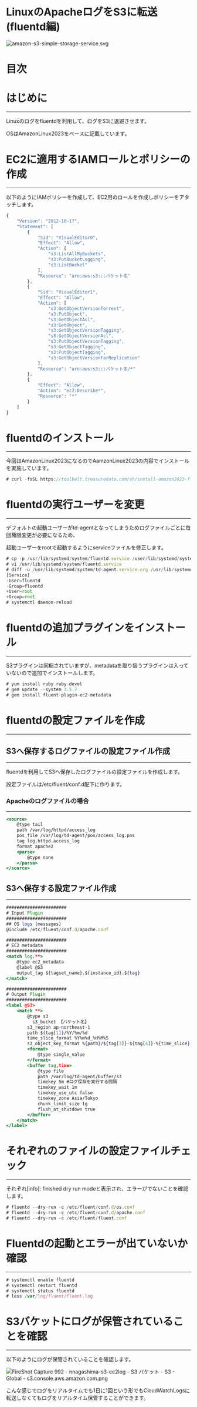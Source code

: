 # LinuxのApacheログをS3に転送(fluentd編)

![amazon-s3-simple-storage-service.svg](Windows%E3%81%AE%E3%82%A4%E3%83%98%E3%82%99%E3%83%B3%E3%83%88%E3%83%AD%E3%82%AF%E3%82%99%E3%82%92S3%E3%81%AB%E8%BB%A2%E9%80%81%20120dbcb1ccbb4f4991cc69233f4e7d83/amazon-s3-simple-storage-service.svg)

# 目次

# はじめに

---

Linuxのログをfluentdを利用して、ログをS3に退避させます。

OSはAmazonLinux2023をベースに記載しています。

# EC2に適用するIAMロールとポリシーの作成

---

以下のようにIAMポリシーを作成して、EC2用のロールを作成しポリシーをアタッチします。

```jsx
{
    "Version": "2012-10-17",
    "Statement": [
        {
            "Sid": "VisualEditor0",
            "Effect": "Allow",
            "Action": [
                "s3:ListAllMyBuckets",
                "s3:PutBucketLogging",
                "s3:ListBucket"
            ],
            "Resource": "arn:aws:s3:::バケット名"
        },
        {
            "Sid": "VisualEditor1",
            "Effect": "Allow",
            "Action": [
                "s3:GetObjectVersionTorrent",
                "s3:PutObject",
                "s3:GetObjectAcl",
                "s3:GetObject",
                "s3:GetObjectVersionTagging",
                "s3:GetObjectVersionAcl",
                "s3:PutObjectVersionTagging",
                "s3:GetObjectTagging",
                "s3:PutObjectTagging",
                "s3:GetObjectVersionForReplication"
            ],
            "Resource": "arn:aws:s3:::バケット名/*"
        },
        {
            "Effect": "Allow",
            "Action": "ec2:Describe*",
            "Resource": "*"
        }
    ]
}
```

# fluentdのインストール

---

今回はAmazonLinux2023になるのでAamzonLinux2023の内容でインストールを実施しています。

```jsx
# curl -fsSL https://toolbelt.treasuredata.com/sh/install-amazon2023-fluent-package5-lts.sh | sh
```

# fluentdの実行ユーザーを変更

---

デフォルトの起動ユーザーがtd-agentとなってしまうためログファイルごとに毎回権限変更が必要になるため、

起動ユーザーをrootで起動するようにserviceファイルを修正します。

```jsx
# cp -p /usr/lib/systemd/system/fluentd.service /user/lib/systemd/system/fluentd.service.org
# vi /usr/lib/systemd/system/fluentd.service
# diff -u /usr/lib/systemd/system/td-agent.service.org /usr/lib/systemd/system/fluentd.service
[Service]
-User=fluentd
-Group=fluentd
+User=root
+Group=root
# systemctl daemon-reload
```

# fluentdの追加プラグインをインストール

---

S3プラグインは同梱されていますが、metadataを取り扱うプラグインは入っていないので追加でインストールします。

```jsx
# yum install ruby ruby-devel
# gem update --system 3.5.7
# gem install fluent-plugin-ec2-metadata
```

# fluentdの設定ファイルを作成

---

## S3へ保存するログファイルの設定ファイル作成

---

fluentdを利用してS3へ保存したログファイルの設定ファイルを作成します。

設定ファイルは/etc/fluent/conf.d配下に作ります。

### Apacheのログファイルの場合

---

```jsx
<source>
    @type tail
    path /var/log/httpd/access_log
    pos_file /var/log/td-agent/pos/access_log.pos
    tag log.httpd.access_log
    format apache2
    <parse>
        @type none
    </parse>
</source>
```

## S3へ保存する設定ファイル作成

---

```jsx
#######################
# Input Plugin
#######################
## OS logs (messages)
@include /etc/fluent/conf.d/apache.conf

#######################
# EC2 metadata
#######################
<match log.**>
    @type ec2_metadata
    @label @S3
    output_tag ${tagset_name}.${instance_id}.${tag}
</match>

#######################
# Output Plugin
#######################
<label @S3>
    <match **>
        @type s3
	      s3_bucket 【バケット名】
        s3_region ap-northeast-1
        path ${tag[1]}/%Y/%m/%d
        time_slice_format %Y%m%d_%H%M%S
        s3_object_key_format %{path}/${tag[3]}-${tag[4]}-%{time_slice}-%{index}.%{file_extension}
        <format>
            @type single_value
        </format>
        <buffer tag,time>
            @type file
            path /var/log/td-agent/buffer/s3
            timekey 5m #ログ保存を実行する間隔
            timekey_wait 1m
            timekey_use_utc false
            timekey_zone Asia/Tokyo
            chunk_limit_size 1g
            flush_at_shutdown true
        </buffer>
    </match>
</label>
```

# それぞれのファイルの設定ファイルチェック

---

それぞれ[info]: finished dry run modeと表示され、エラーがでないことを確認します。

```jsx
# fluentd --dry-run -c /etc/fluent/conf.d/os.conf
# fluentd --dry-run -c /etc/fluent/conf.d/apache.conf
# fluentd --dry-run -c /etc/fluent/fluent.conf
```

# Fluentdの起動とエラーが出ていないか確認

---

```jsx
# systemctl enable fluentd
# systemctl restart fluentd
# systemctl status fluentd
# less /var/log/fluent/fluent.log
```

# S3バケットにログが保管されていることを確認

---

以下のようにログが保管されていることを確認します。

![FireShot Capture 992 - nnagashima-s3-ec2log - S3 バケット - S3 - Global - s3.console.aws.amazon.com.png](Linux%E3%81%AEApache%E3%83%AD%E3%82%AF%E3%82%99%E3%82%92S3%E3%81%AB%E8%BB%A2%E9%80%81(fluentd%E7%B7%A8)%20b47c606a57434f7f861a862c88819c15/FireShot_Capture_992_-_nnagashima-s3-ec2log_-_S3_%25E3%2583%258F%25E3%2582%2599%25E3%2582%25B1%25E3%2583%2583%25E3%2583%2588_-_S3_-_Global_-_s3.console.aws.amazon.com.png)

こんな感じでログをリアルタイムでも1日に1回という形でもCloudWatchLogsに転送しなくてもログをリアルタイム保管することができます。